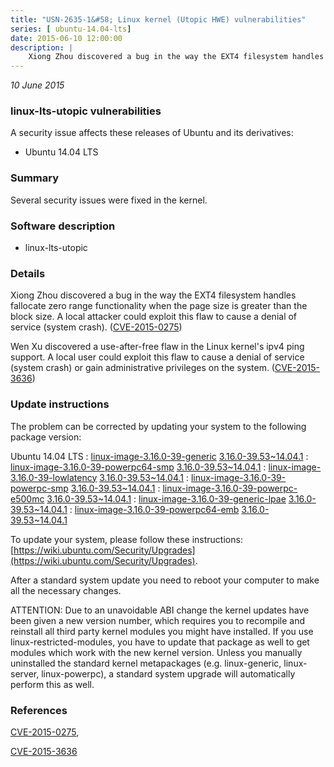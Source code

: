 ```yaml
---
title: "USN-2635-1&#58; Linux kernel (Utopic HWE) vulnerabilities"
series: [ ubuntu-14.04-lts]
date: 2015-06-10 12:00:00
description: |
    Xiong Zhou discovered a bug in the way the EXT4 filesystem handles fallocate zero range functionality when the page size is greater than the block size. A local attacker could exploit this flaw to cause a denial of service (system crash). ([CVE-2015-0275](http://people.ubuntu.com/~ubuntu-security/cve/CVE-2015-0275))
--- 
```

 
 

*10 June 2015*

### linux-lts-utopic vulnerabilities

A security issue affects these releases of Ubuntu and its derivatives:

* Ubuntu 14.04 LTS

### Summary

Several security issues were fixed in the kernel. 

### Software description

* linux-lts-utopic 

### Details

Xiong Zhou discovered a bug in the way the EXT4 filesystem handles fallocate zero range functionality when the page size is greater than the block size. A local attacker could exploit this flaw to cause a denial of service (system crash). ([CVE-2015-0275](http://people.ubuntu.com/~ubuntu-security/cve/CVE-2015-0275))

Wen Xu discovered a use-after-free flaw in the Linux kernel&#39;s ipv4 ping support. A local user could exploit this flaw to cause a denial of service (system crash) or gain administrative privileges on the system. ([CVE-2015-3636](http://people.ubuntu.com/~ubuntu-security/cve/CVE-2015-3636)) 

### Update instructions

The problem can be corrected by updating your system to the following package version:

Ubuntu 14.04 LTS
 : [linux-image-3.16.0-39-generic](https://launchpad.net/ubuntu/+source/linux-lts-utopic) <span> [3.16.0-39.53~14.04.1](https://launchpad.net/ubuntu/+source/linux-lts-utopic/3.16.0-39.53~14.04.1) </span> 
 : [linux-image-3.16.0-39-powerpc64-smp](https://launchpad.net/ubuntu/+source/linux-lts-utopic) <span> [3.16.0-39.53~14.04.1](https://launchpad.net/ubuntu/+source/linux-lts-utopic/3.16.0-39.53~14.04.1) </span> 
 : [linux-image-3.16.0-39-lowlatency](https://launchpad.net/ubuntu/+source/linux-lts-utopic) <span> [3.16.0-39.53~14.04.1](https://launchpad.net/ubuntu/+source/linux-lts-utopic/3.16.0-39.53~14.04.1) </span> 
 : [linux-image-3.16.0-39-powerpc-smp](https://launchpad.net/ubuntu/+source/linux-lts-utopic) <span> [3.16.0-39.53~14.04.1](https://launchpad.net/ubuntu/+source/linux-lts-utopic/3.16.0-39.53~14.04.1) </span> 
 : [linux-image-3.16.0-39-powerpc-e500mc](https://launchpad.net/ubuntu/+source/linux-lts-utopic) <span> [3.16.0-39.53~14.04.1](https://launchpad.net/ubuntu/+source/linux-lts-utopic/3.16.0-39.53~14.04.1) </span> 
 : [linux-image-3.16.0-39-generic-lpae](https://launchpad.net/ubuntu/+source/linux-lts-utopic) <span> [3.16.0-39.53~14.04.1](https://launchpad.net/ubuntu/+source/linux-lts-utopic/3.16.0-39.53~14.04.1) </span> 
 : [linux-image-3.16.0-39-powerpc64-emb](https://launchpad.net/ubuntu/+source/linux-lts-utopic) <span> [3.16.0-39.53~14.04.1](https://launchpad.net/ubuntu/+source/linux-lts-utopic/3.16.0-39.53~14.04.1) </span> 

To update your system, please follow these instructions: [https://wiki.ubuntu.com/Security/Upgrades](https://wiki.ubuntu.com/Security/Upgrades).

After a standard system update you need to reboot your computer to make all the necessary changes.

ATTENTION: Due to an unavoidable ABI change the kernel updates have been given a new version number, which requires you to recompile and reinstall all third party kernel modules you might have installed. If you use linux-restricted-modules, you have to update that package as well to get modules which work with the new kernel version. Unless you manually uninstalled the standard kernel metapackages (e.g. linux-generic, linux-server, linux-powerpc), a standard system upgrade will automatically perform this as well. 

### References

 
 [CVE-2015-0275](http://people.ubuntu.com/~ubuntu-security/cve/CVE-2015-0275), 

 [CVE-2015-3636](http://people.ubuntu.com/~ubuntu-security/cve/CVE-2015-3636)
 

